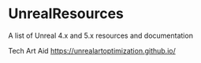 # UnrealResources
A list of Unreal 4.x and 5.x resources and documentation

Tech Art Aid
https://unrealartoptimization.github.io/
